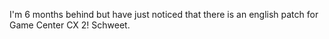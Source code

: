 I'm 6 months behind but have just noticed that there is an english patch for Game Center CX 2! Schweet. 